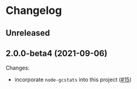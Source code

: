 # Changelog

## Unreleased

## 2.0.0-beta4 (2021-09-06)

Changes:
- incorporate `node-gcstats` into this project ([#15](https://github.com/signalfx/signalfx-nodejs-collect/pull/15))
